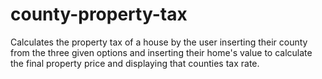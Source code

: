 # county-property-tax
Calculates the property tax of a house by the user inserting their county from the three given options and inserting their home's value to calculate the final property price and displaying that counties tax rate.
